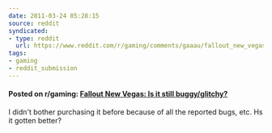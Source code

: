 ```yaml
---
date: 2011-03-24 05:28:15
source: reddit
syndicated:
- type: reddit
  url: https://www.reddit.com/r/gaming/comments/gaaau/fallout_new_vegas_is_it_still_buggyglitchy/
tags:
- gaming
- reddit_submission
---
```


#### Posted on r/gaming: [Fallout New Vegas: Is it still buggy/glitchy?](https://reddit.com/r/gaming/comments/gaaau/fallout_new_vegas_is_it_still_buggyglitchy/)

I didn't bother purchasing it before because of all the reported bugs, etc. Hs it gotten better?